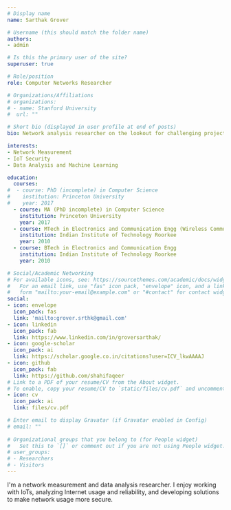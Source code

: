 ```yaml
---
# Display name
name: Sarthak Grover

# Username (this should match the folder name)
authors:
- admin

# Is this the primary user of the site?
superuser: true

# Role/position
role: Computer Networks Researcher

# Organizations/Affiliations
# organizations:
# - name: Stanford University
#  url: ""

# Short bio (displayed in user profile at end of posts)
bio: Network analysis researcher on the lookout for challenging projects.

interests:
- Network Measurement
- IoT Security
- Data Analysis and Machine Learning

education:
  courses:
#  - course: PhD (incomplete) in Computer Science
#    institution: Princeton University
#    year: 2017
  - course: MA (PhD incomplete) in Computer Science 
    institution: Princeton University
    year: 2017
  - course: MTech in Electronics and Communication Engg (Wireless Communication)
    institution: Indian Institute of Technology Roorkee
    year: 2010
  - course: BTech in Electronics and Communication Engg
    institution: Indian Institute of Technology Roorkee
    year: 2010

# Social/Academic Networking
# For available icons, see: https://sourcethemes.com/academic/docs/widgets/#icons
#   For an email link, use "fas" icon pack, "envelope" icon, and a link in the
#   form "mailto:your-email@example.com" or "#contact" for contact widget.
social:
- icon: envelope
  icon_pack: fas
  link: 'mailto:grover.srthk@gmail.com'
- icon: linkedin
  icon_pack: fab
  link: https://www.linkedin.com/in/groversarthak/
- icon: google-scholar
  icon_pack: ai
  link: https://scholar.google.co.in/citations?user=ICV_lkwAAAAJ
- icon: github
  icon_pack: fab
  link: https://github.com/shahifaqeer
# Link to a PDF of your resume/CV from the About widget.
# To enable, copy your resume/CV to `static/files/cv.pdf` and uncomment the lines below.  
- icon: cv
  icon_pack: ai
  link: files/cv.pdf

# Enter email to display Gravatar (if Gravatar enabled in Config)
# email: ""
  
# Organizational groups that you belong to (for People widget)
#   Set this to `[]` or comment out if you are not using People widget.  
# user_groups:
# - Researchers
# - Visitors
---
```


I'm a network measurement and data analysis researcher. I enjoy working with IoTs, analyzing Internet usage and reliability, and developing solutions to make network usage more secure.